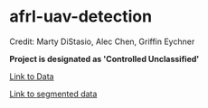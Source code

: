 # afrl-uav-detection
Credit: Marty DiStasio, Alec Chen, Griffin Eychner

**Project is designated as 'Controlled Unclassified'**

[Link to Data](https://drive.google.com/drive/folders/1N5liu26akYoOCsA3PL5ZrG9DrWhQlS37?usp=drive_link)  

[Link to segmented data](https://drive.google.com/drive/folders/14sl4ynlxHpKeUJ1dgy56ZY_OcQ2I64Hl?usp=drive_link)
